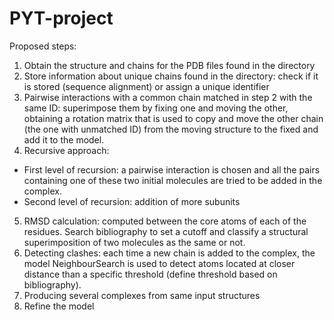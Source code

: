 # PYT-project

Proposed steps: 
1. Obtain the structure and chains for the PDB files found in the directory
2. Store information about unique chains found in the directory: check if it is stored (sequence alignment) or assign a unique identifier
3. Pairwise interactions with a common chain matched in step 2 with the same ID: superimpose them by fixing one and moving the other, obtaining
a rotation matrix that is used to copy and move the other chain (the one with unmatched ID) from the moving structure to the fixed and add it to the model.
4. Recursive approach: 
  - First level of recursion: a pairwise interaction is chosen and all the pairs containing one of these two initial molecules are tried to be added in the complex. 
  - Second level of recursion: addition of more subunits 
5. RMSD calculation: computed between the core atoms of each of the residues. Search bibliography to set a cutoff and classify a structural superimposition of two molecules as the same or not. 
6. Detecting clashes: each time a new chain is added to the complex, the model NeighbourSearch is used to detect atoms located at closer distance than a specific threshold (define threshold based on bibliography).
7. Producing several complexes from same input structures
8. Refine the model
